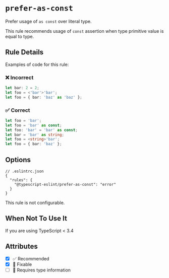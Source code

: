 # `prefer-as-const`

Prefer usage of `as const` over literal type.

This rule recommends usage of `const` assertion when type primitive value is equal to type.

## Rule Details

Examples of code for this rule:

<!--tabs-->

### ❌ Incorrect

```ts
let bar: 2 = 2;
let foo = <'bar'>'bar';
let foo = { bar: 'baz' as 'baz' };
```

### ✅ Correct

```ts
let foo = 'bar';
let foo = 'bar' as const;
let foo: 'bar' = 'bar' as const;
let bar = 'bar' as string;
let foo = <string>'bar';
let foo = { bar: 'baz' };
```

<!--/tabs-->

## Options

```jsonc
// .eslintrc.json
{
  "rules": {
    "@typescript-eslint/prefer-as-const": "error"
  }
}
```

This rule is not configurable.

## When Not To Use It

If you are using TypeScript < 3.4

## Attributes

- [x] ✅ Recommended
- [x] 🔧 Fixable
- [ ] 💭 Requires type information
